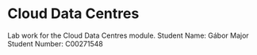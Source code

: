 # Cloud Data Centres
 Lab work for the Cloud Data Centres module.
 Student Name: Gábor Major
 Student Number: C00271548

